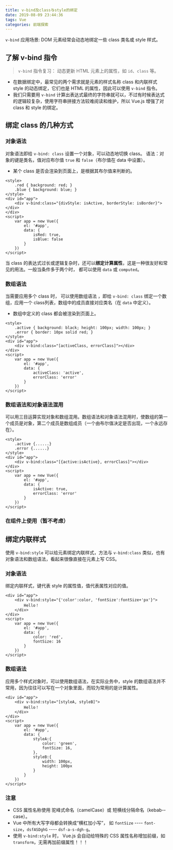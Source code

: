 ```yaml
---
title: v-bind及class与style的绑定
date: 2019-08-09 23:44:36
tags: Vue
categories: 前端探索
---
```


`v-bind` 应用场景: 
DOM 元素经常会动态地绑定一些 class 类名或 style 样式。

## 了解 v-bind 指令
>`v-bind` 指令复习：
动态更新 HTML 元素上的属性，如 `id`、`class` 等。

+ 在数据绑定中，最常见的两个需求就是元素的样式名称 class 和内联样式 style 的动态绑定，它们也是 HTML 的属性，因此可以使用 `v-­bind` 指令。
+ 我们只需要用 `v-­bind` 计算出表达式最终的字符串就可以，不过有时候表达式的逻辑较复杂，使用字符串拼接方法较难阅读和维护，所以 Vue.js 增强了对 class 和 style 的绑定。

## 绑定 class 的几种方式
### 对象语法
对象语法即给 `v-­bind: class` 设置一个对象，可以动态地切换 class。
语法：对象的键是类名，值对应布尔值 `true` 和 `false`（布尔值在 data 中设置）。
+ 某个 class 是否会渲染到页面上，是根据其布尔值来判断的。
```
<style>	
    .red { background: red; }
    .blue { background: blue; }
</style>
<div id="app">
    <div v-bind:class="{divStyle: isActive, borderStyle: isBorder}"></div>
</div>
<script>
    var app = new Vue({
        el: '#app',
        data: {
            isRed: true,
            isBlue: false
        }
    })
</script>
```
当 class 的表达式过长或逻辑复杂时，还可以**绑定计算属性**，这是一种很友好和常见的用法。一般当条件多于两个时， 都可以使用 `data` 或 `computed`。

### 数组语法
当需要应用多个 class 时， 可以使用数组语法 ，即给 `v-bind: class` 绑定一个数组，应用一个 class列表，数组中的成员直接对应类名（在 `data` 中定义）。
+ 数组中定义的 class 都会被渲染到页面上。
```
<style>	
    .active { background: black; height: 100px; width: 100px; }
    .error { border: 10px solid red; }
</style>
<div id="app">
    <div v-bind:class="[activeClass, errorClass]"></div>
</div>
<script>
    var app = new Vue({
        el: '#app',
        data: {
            activeClass: 'active',
            errorClass: 'error'
        }
    })
</script>
```
### 数组语法和对象语法混用
可以用三目运算实现对象和数组混用。数组语法和对象语法混用时，使数组的第一个成员是对象，第二个成员是数组成员（一个由布尔值决定是否出现，一个永远存在）。
```
<style>	
    .active {......}
    .error {......}
</style>
<div id="app">
    <div v-bind:class="[{active:isActive}, errorClass]"></div>
</div>
<script>
    var app = new Vue({
        el: '#app',
        data: {
            isActive: true,
            errorClass: 'error'
        }
    })
</script>
```
### 在组件上使用（暂不考虑）

## 绑定内联样式
使用 `v­-bind:style` 可以给元素绑定内联样式，方法与 `v-bind:class` 类似，也有对象语法和数组语法，看起来很像直接在元素上写 CSS。
### 对象语法
绑定内联样式，键代表 style 的属性值，值代表属性对应的值。
```
<div id="app">
    <div v-bind:style="{'color':color, 'fontSize':fontSize+'px'}">
        Hello！
    </div>
</div>
<script>
    var app = new Vue({
        el: '#app',
        data: {
            color: 'red',
            fontSize: 16
        }
    })
</script>
```
### 数组语法
应用多个样式对象时，可以使用数组语法，在实际业务中，style 的数组语法并不常用，因为往往可以写在一个对象里面，而较为常用的是计算属性。
```
<div id="app">
    <div v-bind:style="[styleA, styleB]">
        Hello！
    </div>
</div>
<script>
    var app = new Vue({
        el: '#app',
        data: {
            styleA:{
                color: 'green',
                fontSize: 16,
            },
            styleB:{
                width: 100px,
                height: 100px
            }
        }
    })
</script>
```

### 注意
+ CSS 属性名称使用 驼峰式命名（camelCase）或 短横线分隔命名（kebab-­case）。
+ Vue 中所有大写字母都会转换成“横杠加小写”，
如 `fontSize` ---- `font-size`，`dsfASDghG` ---- `dsf-a-s-dgh-g`。
+ 使用 `v-bind:style` 时， Vue.js 会自动给特殊的 CSS 属性名称增加前缀，如 `transform`，无需再加前缀属性！！！